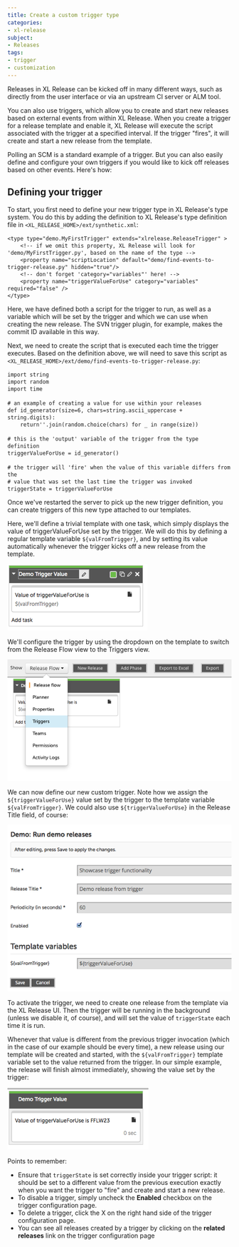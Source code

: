 ```yaml
---
title: Create a custom trigger type
categories:
- xl-release
subject:
- Releases
tags:
- trigger
- customization
---
```


Releases in XL Release can be kicked off in many different ways, such as directly from the user interface or via an upstream CI server or ALM tool.

You can also use triggers, which allow you to create and start new releases based on external events from within XL Release. When you create a trigger for a release template and enable it, XL Release will execute the script associated with the trigger at a specified interval. If the trigger "fires", it will create and start a new release from the template.

Polling an SCM is a standard example of a trigger. But you can also easily define and configure your own triggers if you would like to kick off releases based on other events. Here's how:

## Defining your trigger

To start, you first need to define your new trigger type in XL Release's type system. You do this by adding the definition to XL Release's type definition file in `<XL_RELEASE_HOME>/ext/synthetic.xml`:

    <type type="demo.MyFirstTrigger" extends="xlrelease.ReleaseTrigger" >
        <!-- if we omit this property, XL Release will look for 'demo/MyFirstTrigger.py', based on the name of the type -->
        <property name="scriptLocation" default="demo/find-events-to-trigger-release.py" hidden="true"/>
        <!-- don't forget 'category="variables"' here! -->
        <property name="triggerValueForUse" category="variables" required="false" />
    </type>

Here, we have defined both a script for the trigger to run, as well as a variable which will be set by the trigger and which we can use when creating the new release. The SVN trigger plugin, for example, makes the commit ID available in this way.

Next, we need to create the script that is executed each time the trigger executes. Based on the definition above, we will need to save this script as `<XL_RELEASE_HOME>/ext/demo/find-events-to-trigger-release.py`:

    import string
    import random
    import time

    # an example of creating a value for use within your releases
    def id_generator(size=6, chars=string.ascii_uppercase + string.digits):
        return''.join(random.choice(chars) for _ in range(size))

    # this is the 'output' variable of the trigger from the type definition
    triggerValueForUse = id_generator()

    # the trigger will 'fire' when the value of this variable differs from the
    # value that was set the last time the trigger was invoked
    triggerState = triggerValueForUse

Once we've restarted the server to pick up the new trigger definition, you can create triggers of this new type attached to our templates.

Here, we'll define a trivial template with one task, which simply displays the value of triggerValueForUse set by the trigger. We will do this by defining a regular template variable `${valFromTrigger}`, and by setting its value automatically whenever the trigger kicks off a new release from the template.

![Template variable](../images/task-to-showcase-value.png)

We'll configure the trigger by using the dropdown on the template to switch from the Release Flow view to the Triggers view.

![Triggers view](../images/create-trigger.png)

We can now define our new custom trigger. Note how we assign the `${triggerValueForUse}` value set by the trigger to the template variable `${valFromTrigger}`. We could also use `${triggerValueForUse}` in the Release Title field, of course:

![Trigger definition](../images/trigger-definition.png)

To activate the trigger, we need to create one release from the template via the XL Release UI. Then the trigger will be running in the background (unless we disable it, of course), and will set the value of `triggerState` each time it is run.

Whenever that value is different from the previous trigger invocation (which in the case of our example should be every time), a new release using our template will be created and started, with the `${valFromTrigger}` template variable set to the value returned from the trigger. In our simple example, the release will finish almost immediately, showing the value set by the trigger:

![Value set by target](../images/values-from-trigger-executing.png)

Points to remember:

* Ensure that `triggerState` is set correctly inside your trigger script: it should be set to a different value from the previous execution exactly when you want the trigger to "fire" and create and start a new release.
* To disable a trigger, simply uncheck the **Enabled** checkbox on the trigger configuration page.
* To delete a trigger, click the X on the right hand side of the trigger configuration page.
* You can see all releases created by a trigger by clicking on the **related releases** link on the trigger configuration page
